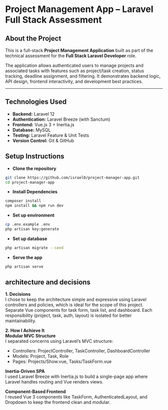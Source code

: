 # Project Management App – Laravel Full Stack Assessment

## About the Project

This is a full-stack **Project Management Application** built as part of the technical assessment for the **Full Stack Laravel Developer** role.

The application allows authenticated users to manage projects and associated tasks with features such as project/task creation, status tracking, deadline assignment, and filtering. It demonstrates backend logic, API design, frontend interactivity, and development best practices.

---

## Technologies Used

- **Backend:** Laravel 12
- **Authentication:** Laravel Breeze (with Sanctum)
- **Frontend:** Vue.js 3 + Inertia.js
- **Database:** MySQL
- **Testing:** Laravel Feature & Unit Tests
- **Version Control:** Git & GitHub

## Setup Instructions

- **Clone the repository**
```bash
git clone https://github.com/israel0/project-manager-app.git
cd project-manager-app
```

- **Install Dependencies**
```bash
composer install
npm install && npm run dev
```

- **Set up environment**
```bash
cp .env.example .env
php artisan key:generate
```

- **Set up database**
```bash
php artisan migrate --seed
```

- **Serve the app**
```bash
php artisan serve
```

##  architecture and decisions

**1. Decisions**  
I chose to keep the architecture simple and expressive using Laravel controllers and policies, which is ideal for the scope of this project. Separate Vue components for task form, task list, and dashboard. Each responsibility (project, task, auth, layout) is isolated for better maintainability.

**2. How I Achieve It**  
**Modular MVC Structure**  
I separated concerns using Laravel’s MVC structure:

- Controllers: ProjectController, TaskController, DashboardController
- Models: Project, Task, Role
- Pages: Projects/Show.vue, Tasks/TaskForm.vue

**Inertia-Driven SPA**  
I used Laravel Breeze with Inertia.js to build a single-page app where Laravel handles routing and Vue renders views.

**Component-Based Frontend**  
I reused Vue 3 components like TaskForm, AuthenticatedLayout, and Dropdown to keep the frontend clean and modular.

